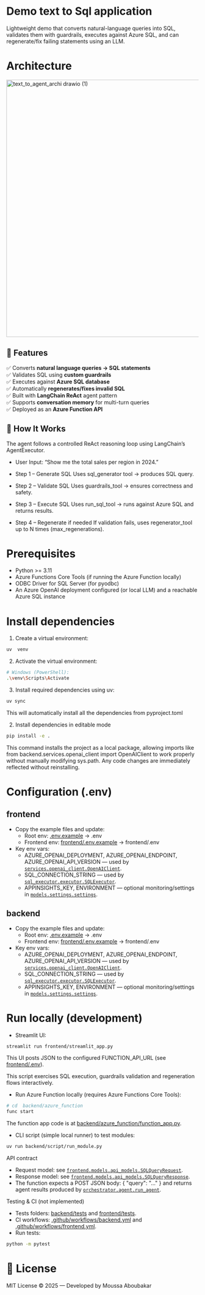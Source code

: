# Demo text to Sql application

Lightweight demo that converts natural-language queries into SQL, validates them with guardrails, executes against Azure SQL, and can regenerate/fix failing statements using an LLM.


# Architecture

<img width="1674" height="672" alt="text_to_agent_archi drawio (1)" src="https://github.com/user-attachments/assets/98cbb907-f065-46df-b2e5-d3e7d3bf1e46" />


## 🚀 Features

✅ Converts **natural language queries → SQL statements**  
✅ Validates SQL using **custom guardrails**  
✅ Executes against **Azure SQL database**  
✅ Automatically **regenerates/fixes invalid SQL**  
✅ Built with **LangChain ReAct** agent pattern  
✅ Supports **conversation memory** for multi-turn queries  
✅ Deployed as an **Azure Function API**


## 🧠 How It Works

The agent follows a controlled ReAct reasoning loop using LangChain’s AgentExecutor.

- User Input:
“Show me the total sales per region in 2024.”

- Step 1 – Generate SQL
Uses sql_generator tool → produces SQL query.

- Step 2 – Validate SQL
Uses guardrails_tool → ensures correctness and safety.

- Step 3 – Execute SQL
Uses run_sql_tool → runs against Azure SQL and returns results.

- Step 4 – Regenerate if needed
If validation fails, uses regenerator_tool up to N times (max_regenerations).

# Prerequisites
- Python >= 3.11
- Azure Functions Core Tools (if running the Azure Function locally)
- ODBC Driver for SQL Server (for pyodbc)
- An Azure OpenAI deployment configured (or local LLM) and a reachable Azure SQL instance

# Install dependencies
1. Create a virtual environment:
```bash
uv  venv 
```
2. Activate the virtual environment:
```bash
# Windows (PowerShell):
.\venv\Scripts\Activate
```

3. Install required dependencies using uv:
```bash
uv sync
```

This will automatically install all the dependencies from pyproject.toml

2. Install dependencies in editable mode
```bash
pip install -e .
```
This command installs the project as a local package, allowing imports like
from backend.services.openai_client import OpenAIClient to work properly
without manually modifying sys.path.
Any code changes are immediately reflected without reinstalling.
# Configuration (.env)
## frontend
- Copy the example files and update:
  - Root env: [.env.example](.env.example) -> .env
  - Frontend env: [frontend/.env.example](frontend/.env.example) -> frontend/.env
- Key env vars:
  - AZURE_OPENAI_DEPLOYMENT, AZURE_OPENAI_ENDPOINT, AZURE_OPENAI_API_VERSION — used by [`services.openai_client.OpenAIClient`](backend/services/openai_client.py).
  - SQL_CONNECTION_STRING — used by [`sql_executor.executor.SQLExecutor`](backend/sql_executor/executor.py).
  - APPINSIGHTS_KEY, ENVIRONMENT — optional monitoring/settings in [`models.settings.settings`](backend/models/settings.py).

## backend
- Copy the example files and update:
  - Root env: [.env.example](.env.example) -> .env
  - Frontend env: [frontend/.env.example](frontend/.env.example) -> frontend/.env
- Key env vars:
  - AZURE_OPENAI_DEPLOYMENT, AZURE_OPENAI_ENDPOINT, AZURE_OPENAI_API_VERSION — used by [`services.openai_client.OpenAIClient`](backend/services/openai_client.py).
  - SQL_CONNECTION_STRING — used by [`sql_executor.executor.SQLExecutor`](backend/sql_executor/executor.py).
  - APPINSIGHTS_KEY, ENVIRONMENT — optional monitoring/settings in [`models.settings.settings`](backend/models/settings.py).

# Run locally (development)
- Streamlit UI:
```bash
streamlit run frontend/streamlit_app.py
```
This UI posts JSON to the configured FUNCTION_API_URL (see [frontend/.env](frontend/.env)).


This script exercises SQL execution, guardrails validation and regeneration flows interactively.

- Run Azure Function locally (requires Azure Functions Core Tools):
```bash
# cd  backend/azure_function
func start
```
The function app code is at [backend/azure_function/function_app.py](backend/azure_function/function_app.py).

- CLI script (simple local runner) to test modules:
```bash
uv run backend/script/run_module.py
```

API contract
- Request model: see [`frontend.models.api_models.SQLQueryRequest`](frontend/models/api_models.py).
- Response model: see [`frontend.models.api_models.SQLQueryResponse`](frontend/models/api_models.py).
- The function expects a POST JSON body: { "query": "..." } and returns agent results produced by [`orchestrator.agent.run_agent`](backend/orchestrator/agent.py).

Testing & CI (not implemented)
- Tests folders: [backend/tests](backend/tests) and [frontend/tests](frontend/tests).
- CI workflows: [.github/workflows/backend.yml](.github/workflows/backend.yml) and [.github/workflows/frontend.yml](.github/workflows/frontend.yml).
- Run tests:
```bash
python -m pytest
```



# 📜 License

MIT License © 2025 — Developed by Moussa Aboubakar
